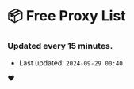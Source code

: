 # :package: Free Proxy List
### Updated every 15 minutes.

- Last updated: `2024-09-29 00:40`

:heart:

